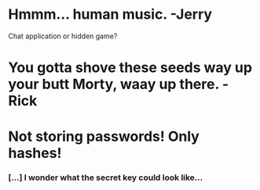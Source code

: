 # Hmmm… human music. -Jerry
Chat application or hidden game?

# You gotta shove these seeds way up your butt Morty, waay up there. -Rick


# Not storing passwords! Only hashes!
### [...] I wonder what the secret key could look like...